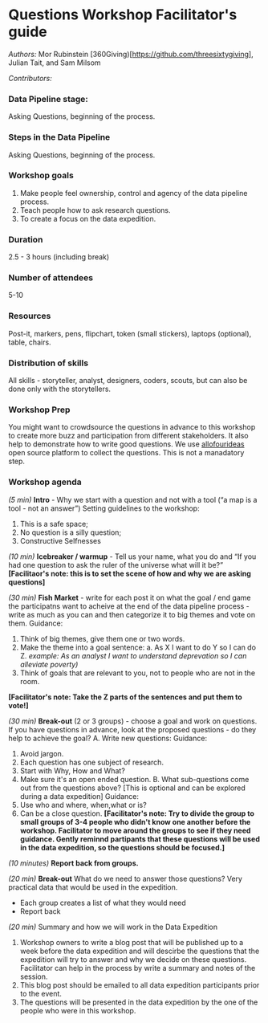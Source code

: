 # Questions Workshop Facilitator's guide
*Authors:* Mor Rubinstein [360Giving)[https://github.com/threesixtygiving], Julian Tait, and Sam Milsom

*Contributors:* 

### Data Pipeline stage: 
Asking Questions, beginning of the process.

### Steps in the Data Pipeline
Asking Questions, beginning of the process.

### Workshop goals
1. Make people feel ownership, control and agency of the data pipeline process.
2. Teach people how to ask research questions.
3. To create a focus on the data expedition.

### Duration 
2.5 - 3 hours (including break)

### Number of attendees
5-10

### Resources
Post-it, markers, pens, flipchart, token (small stickers), laptops (optional), table, chairs. 

### Distribution of skills 
All skills - storyteller, analyst, designers, coders, scouts, but can also be done only with the storytellers.

### Workshop Prep
You might want to crowdsource the questions in advance to this workshop to create more buzz and participation from different stakeholders. It also help to demonstrate how to write good questions. We use [allofourideas](ttps://www.allourideas.org) open source platform to collect the questions. This is not a manadatory step. 

### Workshop agenda
*(5 min)* **Intro** - Why we start with a question and not with a tool (“a map is a tool - not an answer”)
Setting guidelines to the workshop:
1. This is a safe space;
2. No question is a silly question; 
3. Constructive Selfnesses 

*(10 min)* **Icebreaker / warmup** - Tell us your name, what you do and “If you had one question to ask the ruler of the universe what will it be?”
**[Facilitaor's note: this is to set the scene of how and why we are asking questions]** 

*(30 min)* **Fish Market** - write for each post it on what the goal / end game the participatns want to acheive at the end of the data pipeline process  - write as much as you can and then categorize it to big themes and vote on them.
Guidance: 
1. Think of big themes, give them one or two words. 
2. Make the theme into a goal sentence: 
 a. As X I want to do Y so I can do Z. *example: As an analyst I want to understand deprevation so I can alleviate poverty)*
3. Think of goals that are relevant to you, not to people who are not in the room. 

**[Facilitator's note: Take the Z parts of the sentences and put them to vote!]** 

*(30 min)* **Break-out** (2 or 3 groups) - choose a goal and work on questions. If you have questions in advance, look at the proposed questions - do they help to achieve the goal?
A.  Write new questions:
 Guidance:
 1. Avoid jargon.
 2. Each question has one subject of research.
 3. Start with Why, How and What?
 4. Make sure it's an open ended question.
B. What sub-questions come out from the questions above? [This is optional and can be explored during a data expedition]
Guidance:
  1. Use who and where, when,what or is?
  2. Can be a close question.
**[Facilitator's note: Try to divide the group to small groups of 3-4 people who didn't know one another before the workshop. Facilitator to move around the groups to see if they need guidance. Gently reminnd partipants that these questions will be used in the data expedition, so the questions should be focused.]**

*(10 minutes)* **Report back from groups.**

*(20 min)* **Break-out** What do we need to answer those questions? Very practical data that would be used in the expedition.
* Each group creates a list of what they would need
* Report back

*(20 min)* Summary and how we will work in the Data Expedition
 1. Workshop owners to write a blog post that will be published up to a week before the data expedition and will descirbe the questions that the expedition will try to answer and why we decide on these questions. Facilitator can help in the process by write a summary and notes of the session. 
 2. This blog post should be emailed to all data expedition participants prior to the event.
 3. The questions will be presented in the data expedition by the one of the people who were in this workshop. 
